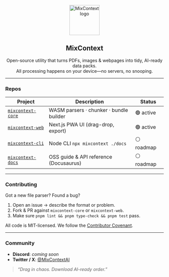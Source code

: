 <p align="center">
  <img src="https://raw.githubusercontent.com/MixContextAI/.github/refs/heads/main/main/assets/logo-bg.png" width="96" alt="MixContext logo">
</p>

<h2 align="center">MixContext</h2>
<p align="center">Open-source utility that turns PDFs, images & webpages into tidy, AI-ready data packs.<br>
All processing happens on your device—no servers, no snooping.</p>

---

### Repos

| Project | Description | Status |
|---------|-------------|--------|
| [`mixcontext-core`](https://github.com/MixContext/mixcontext-core) | WASM parsers · chunker · bundle builder | 🟢 active |
| [`mixcontext-web`](https://github.com/MixContext/mixcontext-web) | Next.js PWA UI (drag-drop, export) | 🟢 active |
| [`mixcontext-cli`](https://github.com/MixContext/mixcontext-cli) | Node CLI  `npx mixcontext ./docs` | ⚪ roadmap |
| [`mixcontext-docs`](https://github.com/MixContext/mixcontext-docs) | OSS guide & API reference (Docusaurus) | ⚪ roadmap |

---

### Contributing

Got a new file parser? Found a bug?

1. Open an issue → describe the format or problem.
2. Fork & PR against `mixcontext-core` or `mixcontext-web`.
3. Make sure `pnpm lint && pnpm type-check && pnpm test` pass.

All code is MIT-licensed. We follow the [Contributor Covenant](https://www.contributor-covenant.org/).

---

### Community

* **Discord**: _coming soon_
* **Twitter / X**: [@MixContextAI](https://twitter.com/MixContext)

> _“Drag in chaos. Download AI-ready order.”_
